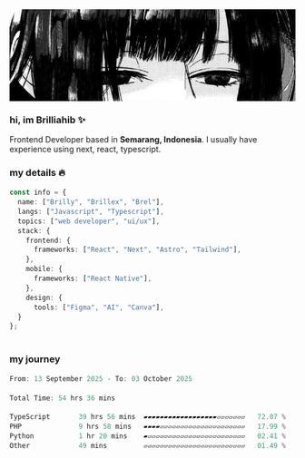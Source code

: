 <div align="center" style="display: flex; justify-content: center;">
    <img align="center" src="./public/banner.jpg" alt="Msafdev Header" style="width: 100%; height: auto">
</div>

### hi, im Brilliahib ✨

Frontend Developer based in **Semarang, Indonesia**. I usually have experience using next, react, typescript.

### my details 🔥

```typescript
const info = {
  name: ["Brilly", "Brillex", "Brel"],
  langs: ["Javascript", "Typescript"],
  topics: ["web developer", "ui/ux"],
  stack: {
    frontend: {
      frameworks: ["React", "Next", "Astro", "Tailwind"],
    },
    mobile: {
      frameworks: ["React Native"],
    },
    design: {
      tools: ["Figma", "AI", "Canva"],
  }
};
```

#

### my journey
<!--START_SECTION:waka-->

```typescript
From: 13 September 2025 - To: 03 October 2025

Total Time: 54 hrs 36 mins

TypeScript       39 hrs 56 mins  ▰▰▰▰▰▰▰▰▰▰▰▰▰▰▰▰▰▰▱▱▱▱▱▱▱   72.07 %
PHP              9 hrs 58 mins   ▰▰▰▰▱▱▱▱▱▱▱▱▱▱▱▱▱▱▱▱▱▱▱▱▱   17.99 %
Python           1 hr 20 mins    ▰▱▱▱▱▱▱▱▱▱▱▱▱▱▱▱▱▱▱▱▱▱▱▱▱   02.41 %
Other            49 mins         ▱▱▱▱▱▱▱▱▱▱▱▱▱▱▱▱▱▱▱▱▱▱▱▱▱   01.49 %
```

<!--END_SECTION:waka-->
